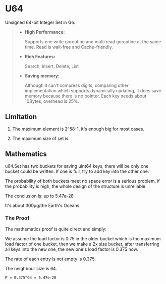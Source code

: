 # U64

Unsigned 64-bit Integer Set in Go.

>- **High Performance:**
>
>   Supports one write goroutine and multi read goroutine at the same time. Read is wait-free and Cache-friendly.
>   
>- **Rich Features:**
>
>   Search, Insert, Delete, List
>
>- **Saving memory:**
>
>   Although it can't compress digits, comparing other implementation which supports dynamically updating, it does save
>   memory because there is no pointer. Each key needs about 10Bytes, overhead is 25%.

## Limitation

1. The maximum element is 2^58-1, it's enough big for most cases. 

2. The maximum size of set is 

## Mathematics

u64.Set has two buckets for saving uint64 keys, there will be only one bucket could be written. If one is full, try to 
add key into the other one.

The probability of both buckets meet no space error is a serious problem, if the probability is high, the whole design
of the structure is unreliable.

The conclusion is: up to 5.47e-28

It's about 300μg/the Earth's Oceans.

### The Proof

The mathematics proof is quite direct and simply:

We assume the load factor is 0.75 in the older bucket which is the maximum load factor of one bucket, then we make a 2x size
bucket, after transferring all keys into the new one, the new one's load factor is 0.375 now.

The rate of each entry is not empty is 0.375.

The neighbour size is 64.

`P = 0.375^64 = 5.47e-28`
